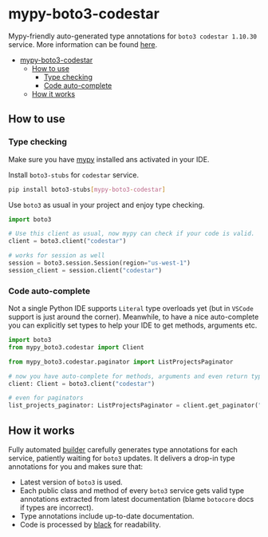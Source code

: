 # mypy-boto3-codestar

Mypy-friendly auto-generated type annotations for `boto3 codestar 1.10.30` service.
More information can be found [here](https://github.com/vemel/mypy_boto3).

- [mypy-boto3-codestar](#mypy-boto3-codestar)
  - [How to use](#how-to-use)
    - [Type checking](#type-checking)
    - [Code auto-complete](#code-auto-complete)
  - [How it works](#how-it-works)

## How to use

### Type checking

Make sure you have [mypy](https://github.com/python/mypy) installed ans activated in your IDE.

Install `boto3-stubs` for `codestar` service.

```bash
pip install boto3-stubs[mypy-boto3-codestar]
```

Use `boto3` as usual in your project and enjoy type checking.

```python
import boto3

# Use this client as usual, now mypy can check if your code is valid.
client = boto3.client("codestar")

# works for session as well
session = boto3.session.Session(region="us-west-1")
session_client = session.client("codestar")

```

### Code auto-complete

Not a single Python IDE supports `Literal` type overloads yet (but in `VSCode` support is just around the corner).
Meanwhile, to have a nice auto-complete you can explicitly set types to help your IDE to get methods, arguments etc.

```python
import boto3
from mypy_boto3.codestar import Client

from mypy_boto3.codestar.paginator import ListProjectsPaginator

# now you have auto-complete for methods, arguments and even return types
client: Client = boto3.client("codestar")

# even for paginators
list_projects_paginator: ListProjectsPaginator = client.get_paginator("list_projects")
```

## How it works

Fully automated [builder](https://github.com/vemel/mypy_boto3) carefully generates
type annotations for each service, patiently waiting for `boto3` updates. It delivers
a drop-in type annotations for you and makes sure that:

- Latest version of `boto3` is used.
- Each public class and method of every `boto3` service gets valid type annotations
  extracted from latest documentation (blame `botocore` docs if types are incorrect).
- Type annotations include up-to-date documentation.
- Code is processed by [black](https://github.com/psf/black) for readability.